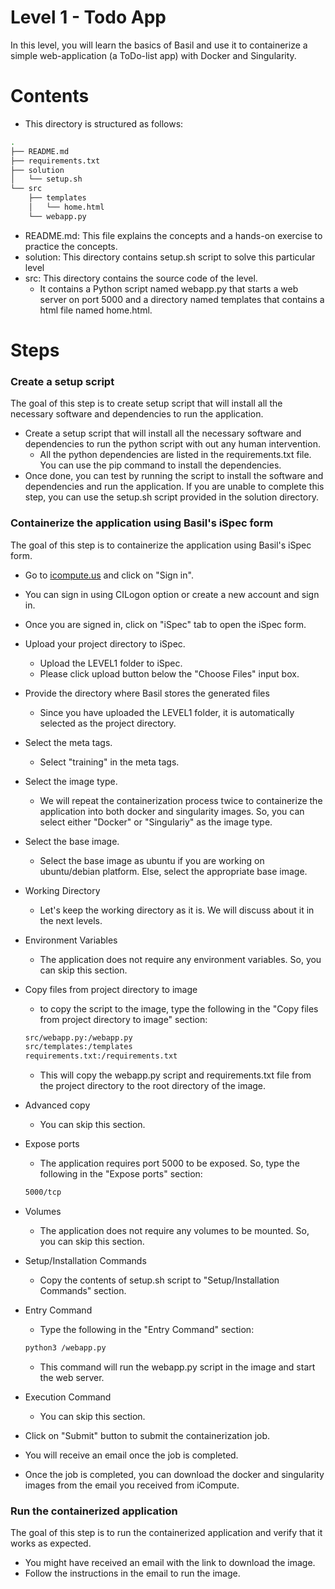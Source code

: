 # Level 1 - Todo App

In this level, you will learn the basics of Basil and use it to containerize a simple web-application (a ToDo-list app) with Docker and Singularity.

# Contents
* This directory is structured as follows:
```bash
.
├── README.md
├── requirements.txt
├── solution
│   └── setup.sh
└── src
    ├── templates
    │   └── home.html
    └── webapp.py
```
* README.md: This file explains the concepts and a hands-on exercise to practice the concepts.
* solution: This directory contains setup.sh script to solve this particular level
* src: This directory contains the source code of the level. 
    * It contains a Python script named webapp.py that starts a web server on port 5000 and a directory named templates that contains a html file named home.html.


# Steps
### Create a setup script
The goal of this step is to create setup script that will install all the necessary software and dependencies to run the application.
* Create a setup script that will install all the necessary software and dependencies to run the python script with out any human intervention.
    * All the python dependencies are listed in the requirements.txt file. You can use the pip command to install the dependencies.
* Once done, you can test by running the script to install the software and dependencies and run the application. If you are unable to complete this step, you can use the setup.sh script provided in the solution directory.

### Containerize the application using Basil's iSpec form
The goal of this step is to containerize the application using Basil's iSpec form.
* Go to [icompute.us](https://icompute.us) and click on "Sign in".
* You can sign in using CILogon option or create a new account and sign in.
* Once you are signed in, click on "iSpec" tab to open the iSpec form.

* Upload your project directory to iSpec.
    * Upload the LEVEL1 folder to iSpec.
    * Please click upload button below the "Choose Files" input box.
* Provide the directory where Basil stores the generated files
    * Since you have uploaded the LEVEL1 folder, it is automatically selected as the project directory.
* Select the meta tags.
    * Select "training" in the meta tags.
* Select the image type.
    * We will repeat the containerization process twice to containerize the application into both docker and singularity images. So, you can select either "Docker" or "Singulariy" as the image type.
* Select the base image.
    * Select the base image as ubuntu if you are working on ubuntu/debian platform. Else, select the appropriate base image.
* Working Directory
    * Let's keep the working directory as it is. We will discuss about it in the next levels.
* Environment Variables
    * The application does not require any environment variables. So, you can skip this section.
* Copy files from project directory to image
    * to copy the script to the image, type the following in the "Copy files from project directory to image" section:
    ```bash
    src/webapp.py:/webapp.py
    src/templates:/templates
    requirements.txt:/requirements.txt
    ``` 
    * This will copy the webapp.py script and requirements.txt file from the project directory to the root directory of the image.
* Advanced copy
    * You can skip this section.
* Expose ports
    * The application requires port 5000 to be exposed. So, type the following in the "Expose ports" section:
    ```bash
    5000/tcp
    ```
* Volumes
    * The application does not require any volumes to be mounted. So, you can skip this section.
* Setup/Installation Commands
    * Copy the contents of setup.sh script to "Setup/Installation Commands" section.
* Entry Command
    * Type the following in the "Entry Command" section:
    ```bash
    python3 /webapp.py
    ```
    * This command will run the webapp.py script in the image and start the web server.
* Execution Command
    * You can skip this section.
* Click on "Submit" button to submit the containerization job.
* You will receive an email once the job is completed.
* Once the job is completed, you can download the docker and singularity images from the email you received from iCompute.

### Run the containerized application
The goal of this step is to run the containerized application and verify that it works as expected.
* You might have received an email with the link to download the image.
* Follow the instructions in the email to run the image.
